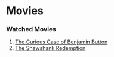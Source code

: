# Movies

### Watched Movies
<ol>
  <li><a href="#" target="_blank">The Curious Case of Benjamin Button</a></li>
  <li><a href="https://www.imdb.com/title/tt0111161/" target="_blank">The Shawshank Redemption</a></li>
</ol>
